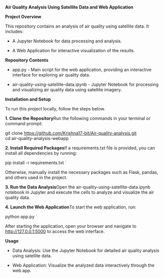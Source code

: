 **Air Quality Analysis Using Satellite Data and Web Application**

**Project Overview**

This repository contains an analysis of air quality using satellite data. It includes:

*   A Jupyter Notebook for data processing and analysis.
    
*   A Web Application for interactive visualization of the results.
    

**Repository Contents**

*   app.py - Main script for the web application, providing an interactive interface for exploring air quality data.
    
*   air-quality-using-satellite-data.ipynb - Jupyter Notebook for processing and visualizing air quality data using satellite imagery.
    

**Installation and Setup**

To run this project locally, follow the steps below.

**1\. Clone the Repository**Run the following commands in your terminal or command prompt:

git clone https://github.com/Krishna17-bit/Air-quality-analysis.git  
cd air-quality-analysis-webapp   `

**2\. Install Required Packages**If a requirements.txt file is provided, you can install all dependencies by running:

pip install -r requirements.txt   `

Otherwise, manually install the necessary packages such as Flask, pandas, and others used in the project.

**3\. Run the Data Analysis**Open the air-quality-using-satellite-data.ipynb notebook in Jupyter and execute the cells to analyze and visualize the air quality data.

**4\. Launch the Web Application**To start the web application, run:

 python app.py   `

After starting the application, open your browser and navigate to http://127.0.0.1:5000 to access the web interface.

**Usage**

*   Data Analysis: Use the Jupyter Notebook for detailed air quality analysis using satellite data.
    
*   Web Application: Visualize the analyzed data interactively through the web app.

